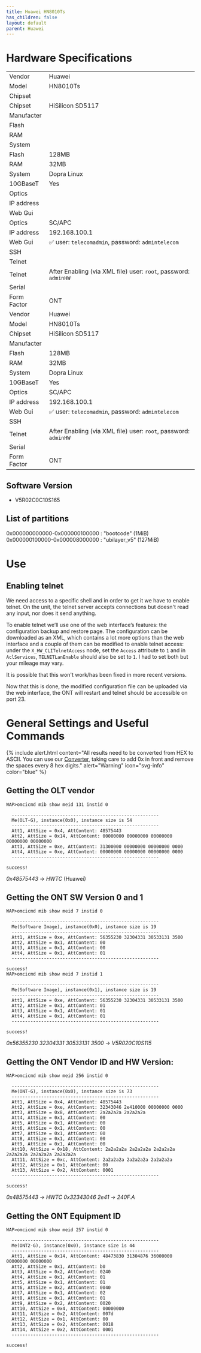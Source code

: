 ```yaml
---
title: Huawei HN8010Ts
has_children: false
layout: default
parent: Huawei
---
```


# Hardware Specifications

|             |          |
| ----------- | --------------------------------------------------------------- |
| Vendor      | Huawei                                                          |
| Model       | HN8010Ts                                                        |
| Chipset     |                                                                 |
| Chipset     | HiSilicon SD5117                                                |
| Manufacter  |                                                                 |
| Flash       |                                                                 |
| RAM         |                                                                 |
| System      |                                                                 |
| Flash       | 128MB                                                           |
| RAM         | 32MB                                                            |
| System      | Dopra Linux                                                     |
| 10GBaseT    | Yes                                                             |
| Optics      |                                                                 |
| IP address  |                                                                 |
| Web Gui     |                                                                 |
| Optics      | SC/APC                                                          |
| IP address  | 192.168.100.1                                                   |
| Web Gui     | ✅ user: `telecomadmin`, password: `admintelecom`               |
| SSH         |                                                                 |
| Telnet      |                                                                 |
| Telnet      | After Enabling (via XML file) user: `root`, password: `adminHW` |
| Serial      |                                                                 |
| Form Factor | ONT                                                             |
| Vendor      | Huawei   |
| Model       | HN8010Ts |
| Chipset     | HiSilicon SD5117  |
| Manufacter  |          |
| Flash       | 128MB    |
| RAM         | 32MB     |
| System      | Dopra Linux  |
| 10GBaseT    | Yes      |
| Optics      | SC/APC   |
| IP address  | 192.168.100.1  |
| Web Gui     |  ✅ user: `telecomadmin`, password: `admintelecom` |
| SSH         |          |
| Telnet      | After Enabling (via XML file) user: `root`, password: `adminHW` |
| Serial      |          |
| Form Factor | ONT      |

## Software Version

- V5R02C0C10S165

## List of partitions

0x000000000000-0x000000100000 : "bootcode" (1MiB)  
0x000000100000-0x000008000000 : "ubilayer_v5" (127MiB)  

# Use

## Enabling telnet

We need access to a specific shell and in order to get it we have to enable telnet. On the unit, the telnet server accepts connections but doesn't read any input, nor does it send anything.

To enable telnet we’ll use one of the web interface’s features: the configuration backup and restore page. The configuration can be downloaded as an XML, which contains a lot more options than the web interface and a couple of them can be modified to enable telnet access: under the `X_HW_CLITelnetAccess` node, set the `Access` attribute to `1` and in `AclServices`, `TELNETLanEnable` should also be set to `1`. I had to set both but your mileage may vary. 

It is possible that this won't work/has been fixed in more recent versions.

Now that this is done, the modified configuration file can be uploaded via the web interface, the ONT will restart and telnet should be accessible on port 23.


# General Settings and Useful Commands

{% include alert.html content="All results need to be converted from HEX to ASCII. You can use our [Converter](/ascii-hex), taking care to add 0x in front and remove the spaces every 8 hex digits." alert="Warning" icon="svg-info" color="blue" %}

## Getting the OLT vendor

```
WAP>omcicmd mib show meid 131 instid 0

  -------------------------------------------------------
  Me(OLT-G), instance(0x0), instance size is 54
  -------------------------------------------------------
  Att1, AttSize = 0x4, AttContent: 48575443
  Att2, AttSize = 0x14, AttContent: 00000000 00000000 00000000 00000000 00000000
  Att3, AttSize = 0xe, AttContent: 31300000 00000000 00000000 0000
  Att4, AttSize = 0xe, AttContent: 00000000 00000000 00000000 0000
  -------------------------------------------------------

success!
```
*0x48575443* → *HWTC* (Huawei)

## Getting the ONT SW Version 0 and 1

```
WAP>omcicmd mib show meid 7 instid 0

  -------------------------------------------------------
  Me(Software Image), instance(0x0), instance size is 19
  -------------------------------------------------------
  Att1, AttSize = 0xe, AttContent: 56355230 32304331 30533131 3500
  Att2, AttSize = 0x1, AttContent: 00
  Att3, AttSize = 0x1, AttContent: 00
  Att4, AttSize = 0x1, AttContent: 01
  -------------------------------------------------------

success!
WAP>omcicmd mib show meid 7 instid 1

  -------------------------------------------------------
  Me(Software Image), instance(0x1), instance size is 19
  -------------------------------------------------------
  Att1, AttSize = 0xe, AttContent: 56355230 32304331 30533131 3500
  Att2, AttSize = 0x1, AttContent: 01
  Att3, AttSize = 0x1, AttContent: 01
  Att4, AttSize = 0x1, AttContent: 01
  -------------------------------------------------------

success!
```
*0x56355230 32304331 30533131 3500* → *V5R020C10S115*

## Getting the ONT Vendor ID and HW Version:

```
WAP>omcicmd mib show meid 256 instid 0

  -------------------------------------------------------
  Me(ONT-G), instance(0x0), instance size is 73
  -------------------------------------------------------
  Att1, AttSize = 0x4, AttContent: 48575443
  Att2, AttSize = 0xe, AttContent: 32343046 2e410000 00000000 0000
  Att3, AttSize = 0x8, AttContent: 2a2a2a2a 2a2a2a2a
  Att4, AttSize = 0x1, AttContent: 00
  Att5, AttSize = 0x1, AttContent: 00
  Att6, AttSize = 0x1, AttContent: 00
  Att7, AttSize = 0x1, AttContent: 00
  Att8, AttSize = 0x1, AttContent: 00
  Att9, AttSize = 0x1, AttContent: 00
  Att10, AttSize = 0x18, AttContent: 2a2a2a2a 2a2a2a2a 2a2a2a2a 2a2a2a2a 2a2a2a2a 2a2a2a2a
  Att11, AttSize = 0xc, AttContent: 2a2a2a2a 2a2a2a2a 2a2a2a2a
  Att12, AttSize = 0x1, AttContent: 00
  Att13, AttSize = 0x2, AttContent: 0001
  -------------------------------------------------------

success!
```

*0x48575443* → *HWTC*
*0x32343046 2e41* → *240F.A*

## Getting the ONT Equipment ID

```
WAP>omcicmd mib show meid 257 instid 0

  -------------------------------------------------------
  Me(ONT2-G), instance(0x0), instance size is 44
  -------------------------------------------------------
  Att1, AttSize = 0x14, AttContent: 48473830 31304876 36000000 00000000 00000000
  Att2, AttSize = 0x1, AttContent: b0
  Att3, AttSize = 0x2, AttContent: 0240
  Att4, AttSize = 0x1, AttContent: 01
  Att5, AttSize = 0x1, AttContent: 01
  Att6, AttSize = 0x2, AttContent: 0040
  Att7, AttSize = 0x1, AttContent: 02
  Att8, AttSize = 0x1, AttContent: 01
  Att9, AttSize = 0x2, AttContent: 0020
  Att10, AttSize = 0x4, AttContent: 00000000
  Att11, AttSize = 0x2, AttContent: 007d
  Att12, AttSize = 0x1, AttContent: 00
  Att13, AttSize = 0x2, AttContent: 0018
  Att14, AttSize = 0x2, AttContent: 0001
  -------------------------------------------------------

success!
```
